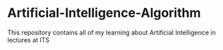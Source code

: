 # Artificial-Intelligence-Algorithm
This repository contains all of my learning about Artificial Intelligence in lectures at ITS
